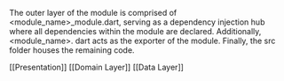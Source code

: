 The outer layer of the module is comprised of <module_name>_module.dart, serving as a dependency injection hub where all dependencies within the module are declared. Additionally, <module_name>. dart acts as the exporter of the module. Finally, the src folder houses the remaining code.

[[Presentation]]
[[Domain Layer]]
[[Data Layer]]